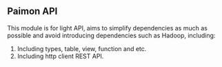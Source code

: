 ## Paimon API

This module is for light API, aims to simplify dependencies as much as possible and avoid
introducing dependencies such as Hadoop, including:

1. Including types, table, view, function and etc.
2. Including http client REST API.
